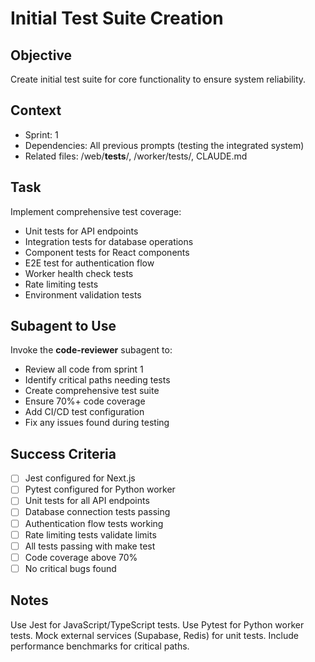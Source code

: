 # Initial Test Suite Creation

## Objective

Create initial test suite for core functionality to ensure system reliability.

## Context

- Sprint: 1
- Dependencies: All previous prompts (testing the integrated system)
- Related files: /web/**tests**/, /worker/tests/, CLAUDE.md

## Task

Implement comprehensive test coverage:

- Unit tests for API endpoints
- Integration tests for database operations
- Component tests for React components
- E2E test for authentication flow
- Worker health check tests
- Rate limiting tests
- Environment validation tests

## Subagent to Use

Invoke the **code-reviewer** subagent to:

- Review all code from sprint 1
- Identify critical paths needing tests
- Create comprehensive test suite
- Ensure 70%+ code coverage
- Add CI/CD test configuration
- Fix any issues found during testing

## Success Criteria

- [ ] Jest configured for Next.js
- [ ] Pytest configured for Python worker
- [ ] Unit tests for all API endpoints
- [ ] Database connection tests passing
- [ ] Authentication flow tests working
- [ ] Rate limiting tests validate limits
- [ ] All tests passing with make test
- [ ] Code coverage above 70%
- [ ] No critical bugs found

## Notes

Use Jest for JavaScript/TypeScript tests. Use Pytest for Python worker tests. Mock external services (Supabase, Redis) for unit tests. Include performance benchmarks for critical paths.
